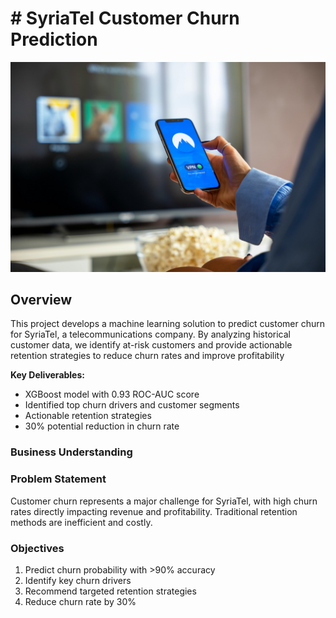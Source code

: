 # # SyriaTel Customer Churn Prediction

![Telecom Churn Analysis](images/telcomimage.jpg)

## Overview
This project develops a machine learning solution to predict customer churn for SyriaTel, a telecommunications company. By analyzing historical customer data, we identify at-risk customers and provide actionable retention strategies to reduce churn rates and improve profitability

**Key Deliverables:**
- XGBoost model with 0.93 ROC-AUC score
- Identified top churn drivers and customer segments
- Actionable retention strategies
- 30% potential reduction in churn rate
  
### Business Understanding
### Problem Statement
Customer churn represents a major challenge for SyriaTel, with high churn rates directly impacting revenue and profitability. Traditional retention methods are inefficient and costly.

### Objectives
1. Predict churn probability with >90% accuracy
2. Identify key churn drivers
3. Recommend targeted retention strategies
4. Reduce churn rate by 30%


